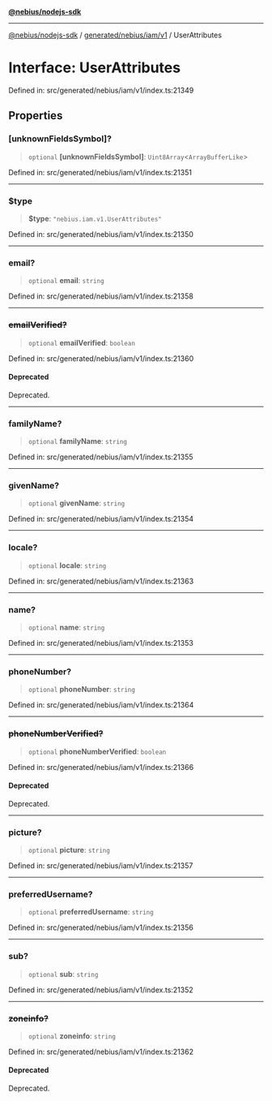 [**@nebius/nodejs-sdk**](../../../../../README.md)

---

[@nebius/nodejs-sdk](../../../../../README.md) / [generated/nebius/iam/v1](../README.md) / UserAttributes

# Interface: UserAttributes

Defined in: src/generated/nebius/iam/v1/index.ts:21349

## Properties

### \[unknownFieldsSymbol\]?

> `optional` **\[unknownFieldsSymbol\]**: `Uint8Array`\<`ArrayBufferLike`\>

Defined in: src/generated/nebius/iam/v1/index.ts:21351

---

### $type

> **$type**: `"nebius.iam.v1.UserAttributes"`

Defined in: src/generated/nebius/iam/v1/index.ts:21350

---

### email?

> `optional` **email**: `string`

Defined in: src/generated/nebius/iam/v1/index.ts:21358

---

### ~~emailVerified?~~

> `optional` **emailVerified**: `boolean`

Defined in: src/generated/nebius/iam/v1/index.ts:21360

#### Deprecated

Deprecated.

---

### familyName?

> `optional` **familyName**: `string`

Defined in: src/generated/nebius/iam/v1/index.ts:21355

---

### givenName?

> `optional` **givenName**: `string`

Defined in: src/generated/nebius/iam/v1/index.ts:21354

---

### locale?

> `optional` **locale**: `string`

Defined in: src/generated/nebius/iam/v1/index.ts:21363

---

### name?

> `optional` **name**: `string`

Defined in: src/generated/nebius/iam/v1/index.ts:21353

---

### phoneNumber?

> `optional` **phoneNumber**: `string`

Defined in: src/generated/nebius/iam/v1/index.ts:21364

---

### ~~phoneNumberVerified?~~

> `optional` **phoneNumberVerified**: `boolean`

Defined in: src/generated/nebius/iam/v1/index.ts:21366

#### Deprecated

Deprecated.

---

### picture?

> `optional` **picture**: `string`

Defined in: src/generated/nebius/iam/v1/index.ts:21357

---

### preferredUsername?

> `optional` **preferredUsername**: `string`

Defined in: src/generated/nebius/iam/v1/index.ts:21356

---

### sub?

> `optional` **sub**: `string`

Defined in: src/generated/nebius/iam/v1/index.ts:21352

---

### ~~zoneinfo?~~

> `optional` **zoneinfo**: `string`

Defined in: src/generated/nebius/iam/v1/index.ts:21362

#### Deprecated

Deprecated.
